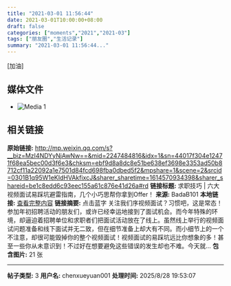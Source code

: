 ```yaml
---
title: "2021-03-01 11:56:44"
date: 2021-03-01T10:00:00+08:00
draft: false
categories: ["moments","2021","2021-03"]
tags: ["朋友圈","生活记录"]
summary: "2021-03-01 11:56:44..."
---
```


[加油]

## 媒体文件

- ![Media 1](/Moments/photos/2021-03-01/202103011156440.jpg)

## 相关链接

**原始链接:** http://mp.weixin.qq.com/s?__biz=MzI4NDYyNjAwNw==&mid=2247484816&idx=1&sn=44017f304e12471f68ea5bec00d3f6e3&chksm=ebf9d8a8dc8e51be638ef3698e3353ad50b8712cf11a22092a1e7501d84fcd698fba0dbed5f2&mpshare=1&scene=2&srcid=0301B1q95W1eKIdHVAkfixcJ&sharer_sharetime=1614570934398&sharer_shareid=be1c8edd6c93eec155a61c876e41d26a#rd
**链接标题:** 求职技巧 | 六大视频面试易踩坑避雷指南，几个小巧思帮你拿到Offer！
**来源:** BadaB101
**本地链接:** [查看完整内容](/link_content/2021/03/2021-03-01/link_content/)
**链接摘要:** 点击蓝字 关注我们序视频面试？习惯吧，这是常态！参加年初招聘活动的朋友们，或许已经幸运地接到了面试机会。而今年特殊的环境，却逼迫着招聘单位和求职者们把面试活动放在了线上。虽然线上举行的视频面试问题准备和线下面试并无二致，但在细节准备上却大有不同。而小细节上的一个不注意，却很可能毁掉你的整个视频面试！视频面试的易踩坑远比你想象的多！甚至一些你从未意识到！不过好在想要避免这些错误的发生却也不难。今天就...
**包含图片:** 21 张

---

**帖子类型:** 3
**用户名:** chenxueyuan001
**处理时间:** 2025/8/28 19:53:07